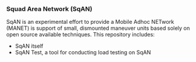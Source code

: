 ### Squad Area Network (SqAN)

SqAN is an experimental effort to provide a Mobile Adhoc NETwork (MANET) is support of small, dismounted maneuver units based solely on open source available techniques. This repository includes:

- SqAN itself
- SqAN Test, a tool for conducting load testing on SqAN